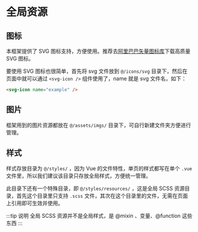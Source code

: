 # 全局资源

## 图标

本框架提供了 SVG 图标支持，方便使用。推荐去[阿里巴巴矢量图标库](https://www.iconfont.cn/)下载高质量 SVG 图标。

要使用 SVG 图标也很简单，首先将 svg 文件放到 `@/icons/svg` 目录下，然后在页面中就可以通过 `<svg-icon />` 组件使用了，name 就是 svg 文件名，如下：

```html
<svg-icon name="example" />
```

## 图片

框架用到的图片资源都放在 `@/assets/imgs/` 目录下，可自行新建文件夹方便进行管理。

## 样式

样式存放目录为 `@/styles/` ，因为 Vue 的文件特性，单页的样式都写在单个 `.vue` 文件里，所以我们建议该目录只存放全局样式，方便统一管理。

此目录下还有一个特殊目录，即 `@/styles/resources/` ，这是全局 SCSS 资源目录，首先这个目录里只支持 `.scss` 文件，其次在这个目录里的文件，无需在页面上引用即可生效并使用。

:::tip 说明
全局 SCSS 资源并不是全局样式，是 @mixin 、变量、@function 这些东西
:::